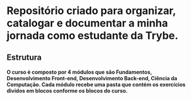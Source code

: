 # Repositório criado para organizar, catalogar e documentar a minha jornada como estudante da Trybe.


## Estrutura
#### O curso é composto por 4 módulos que são Fundamentos, Desenvolvimento Front-end, Desenvolvimento Back-end, Ciência da Computação. Cada módulo recebe uma pasta que contém os exercícios dividos em blocos conforme os blocos do curso.

